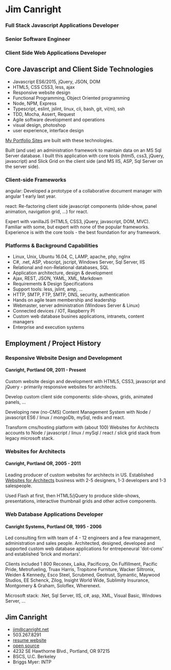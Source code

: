 # Jim Canright

### Full Stack Javascript Applications Developer
### Senior Software Engineer
### Client Side Web Applications Developer

## Core Javascript and Client Side Technologies

- Javascript ES6/2015, jQuery, JSON, DOM
- HTML5, CSS CSS3, less, ajax
- Responsive website design
- Functional Programming, Object Oriented programming
- Node, NPM, Express
- Typescript, eslint, jslint, linux, cli, bash, git, vi(m), ssh
- TDD, Mocha, Assert, Request
- Agile software development and operations
- visual design, photoshop
- user experience, interface design

[My Portfolio Sites](http://canright.net/client-side.hmd) are built with these technologies.

Built (and use) an administration framework to maintain data on an MS Sql Server database.  I built this application with core tools (html5, css3, jQuery, javascript) and Slick Grid on the client side (and MS IIS, ASP, Sql Server on the server side).

### Client-side Frameworks

angular: Developed a prototype of a collaborative document manager with angular 1 early last year.

react: Re-factoring client side javascript components (slide-show, panel animation, navigation grid, ...) for react.

Expert with vanillaJS (HTML5, CSS3, jQuery, javascript, DOM, MVC).  Familiar with some, but expert with none of the popular frameworks.  Experience is with the core tools - the best foundation for any framework.

### Platforms & Background Capabilities

- Linux, Unix, Ubuntu 16.04, C, LAMP, apache, php, ngInx
- C#, .net, ASP, vbscript, jscript, Windows Server, Sql Server, IIS
- Relational and non-Relational databases, SQL
- Application architecture, design & development
- Ajax, REST, JSON, YAML, XML, Markdown
- Requirements & Design Specifications
- Support tools: less, jslint, amp, ...
- HTTP, SMTP, FTP, SMTP, DNS, security, authentication
- Hands on agile team membership and leadership
- Webmaster, server administration (Windows Server & Linux)
- Connected devices / IOT, Raspberry PI
- Custom web database busines applications, intranets, content managers
- Enterprise and execution systems

## Employment / Project History

### Responsive Website Design and Development

#### Canright, Portland OR, 2011 - Present

Custom website design and development with HTML5, CSS3, javascript and jQuery - primarily responsive websites for architects.

Develop custom client side components: slide-shows, grids, animated panels, ...

Developing new (no-CMS) Content Management System with Node / javascript ES6 / linux / mongoDb, mySql, redis and react.

Transform cms/hosting platform with (about 100) Websites for Architects accounts to Node / javascript / linux / mySql / react / slick grid stack from legacy microsoft stack.

### Websites for Architects

#### Canright, Portland OR, 2005 - 2011

Leading producer of custom websites for architects in US.  Established [Websites for Architects](http://canright.com) business with 2-5 designers, 1-3 developers and 1-3 salespeople.

Used Flash at first, then HTML5/jQuery to produce slide-shows, presentations, interactive thumbnail grids and other active components.

### Web Database Applications Developer

#### Canright Systems, Portland OR, 1995 - 2006

Led consulting firm with team of 4 - 12 engineers and a few management, administration and sales people.  Architected, designed, developed and supported custom web database applications for entrepeneural 'dot-coms' and established 'brick and mortars'.

Clients included 1 800 Reconex, Laika, Pacificorp, On Fulfillment, Pacific Pride, Metrofueling, Truax Harris, Tropitone Furniture, Wacker Siltronix, Weiden & Kennedy, Esco Steel, Scrubmed, Geotrust, Symantic, Maywood Studios, EE Schenck, Zilog, Insight World Wide, Sublimity Insurance, Montgomery & Graham, Soloflex, Wherenext.

Microsoft stack: .Net, Sql Server, IIS, c#, asp, XML, Visual Basic, Windows Server, ...

## Jim Canright

- jim@canright.net
- 503.267.8291
- [resume website](http://www.canright.net)
- [open source](http://github.com/canright)
- 4232 SE Hawthorne Blvd., Portland, OR 97215
- BSCS, U.C. Berkeley
- Briggs Myer: INTP
